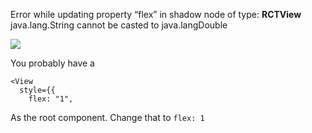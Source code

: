 Error while updating property “flex” in shadow node of type: **RCTView**
java.lang.String cannot be casted to java.langDouble

![](https://i.imgur.com/tBr6JmF.png)

You probably have a 

    <View  
      style={{  
        flex: "1",  

As the root component. Change that to `flex: 1`